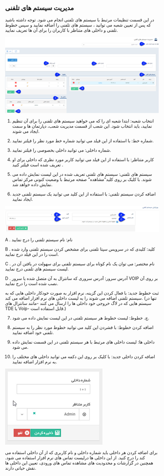﻿## مدیریت سیستم های تلفنی

در این قسمت تنظیمات مرتبط با سیستم های تلفنی انجام می شود. توجه داشته باشید که پس از تعیین شعبه می توانید ،  سیستم های تلفنی را اضافه نمایید و سپس خطوط تلفنی و داخلی های متناظر با کاربران را برای آن ها تعریف نمایید.

![](Phonesystemsmanagement5.png)

1. انتخاب شعبه: ابتدا شعبه ای را که می خواهید سیستم های تلفنی را برای آن تنظیم نمایید، باید انتخاب شود. این شعب از قسمت مدیریت شعب، دپارتمان ها و سمت ایجاد می شوند.

2. شماره خط: با استفاده از این فیلد می توانید شماره خط مورد نظر را فیلتر نمایید.

3. شماره داخلی: می توانید داخلی بخصوصی را فیلتر نمایید.

4. کاربر متناظر: با استفاده از این فیلد می توانید کاربر مورد نظری که داخلی برای او تعریف شده است فیلتر کنید . 

5. سیستم های تلفنی: سیستم های تلفنی تعریف شده در این لیست نمایش داده می شوند. با کلیک بر روی کلید"مشاهده" صفحه مرتبط با وضعیت کنونی مرکز تماس نمایش داده خواهد شد.

6. اضافه کردن سیستم تلفنی: با استفاده از این کلید می توانید یک سیستم تلفنی جدید ایجاد نمایید.

![](Phonesystemsmanagement4.png)

A . نام: نام سیستم تلفنی را درج نمایید

B . کلید: کلیدی که در سرویس سپتا تلفنی  برای مشخص کردن سیستم تلفنی وارد شده است را در این فیلد درج نمایید. 

C . نام مختصر: می توان یک نام کوتاه برای سیستم تلفنی برای سهولت در یافتن آن در لیست سیستم های تلفنی درج نمایید.

D . آدرس سرور: آدرس سروری که سانترال به آن متصل شده یا سرور VOIP بر روی آن نصب شده است را درج نمایید.

ثبت خطوط جدید: با فعال کردن این گزینه، نرم افزار به صورت خودکار داخلی هایی که به سیستم تلفنی اضافه می شوند را به لیست داخلی های نرم افزار اضافه می کند. (تنها در سیستم هایی که در لاگ خروجی خود داخلی ها را ارسال می کنند -مانند سانترال های TDE یا Voip- قابل استفاده است.)

7. چ. خطوط: لیست خطوط هر سیستم تلفنی در این لیست نمایش داده می شود.

8. اضافه کردن خطوط: با فشردن این کلید می توانید خطوط مورد نظر  را به سیستم تلفنی خود اضافه نمایید.

9. داخلی ها: لیست داخلی های مرتبط با هر سیستم تلفنی در این قسمت نمایش داده می شود.

10. اضافه کردن داخلی جدید: با کلیک بر روی این دکمه می توانید داخلی های مختلف را به نرم افزار اضافه نمایید.




![](Phonesystemsmanagement2.jpg)


برای اضافه کردن هر داخلی باید شماره داخلی و نام کاربری که از آن داخلی استفاده می کند را درج کنید. از این داخلی ها درلیست تماس های نرم افزار استفاده می شود. همچنین در گزارشات و محدودیت های مشاهده تماس های ورودی، تعیین این داخلی ها نقش حیاتی دارند.

